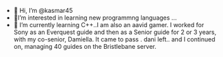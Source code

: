 - 👋 Hi, I’m @kasmar45
- 👀I’m interested in learning new programmng languages ...
- 🌱 I’m currently learning C++..I am also an aavid gamer. I worked for Sony as an Everquest guide and then as a Senior guide for 2 or 3 years, with my co-senior, Damiella.  It came to pass . dani left.. and I continued  on, managing 40 guides on the Bristlebane server.
<!---
kasmar45/kasmar45 is a ✨ special ✨ repository because its `README.md` (this file) appears on your GitHub profile.
You can click the Preview link to take a look at your changes.
--->
